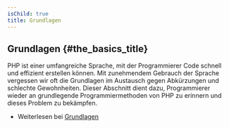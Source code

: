 ```yaml
---
isChild: true
title: Grundlagen
---
```


## Grundlagen {#the_basics_title}

PHP ist einer umfangreiche Sprache, mit der Programmierer Code schnell und effizient erstellen können. Mit zunehmendem Gebrauch der Sprache vergessen wir oft die Grundlagen im Austausch gegen Abkürzungen und schlechte Gewohnheiten. Dieser Abschnitt dient dazu, Programmierer wieder an grundlegende Programmiermethoden von PHP zu erinnern und dieses Problem zu bekämpfen.

* Weiterlesen bei [Grundlagen](./pages/The-Basics.html)